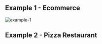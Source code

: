 ## Example 1 - Ecommerce
![example-1](https://github.com/user-attachments/assets/c9deba2a-c26d-433c-bd9b-1c523929b426)

## Example 2 - Pizza Restaurant
